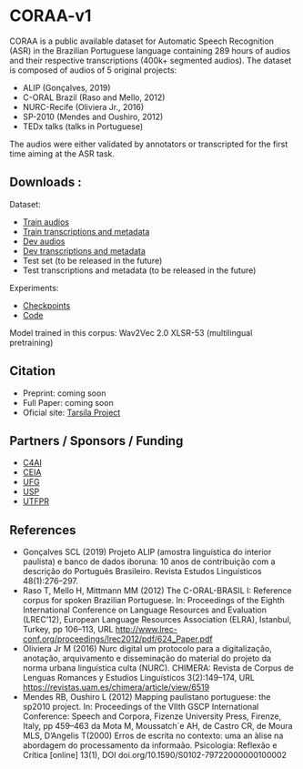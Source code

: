 # CORAA-v1

CORAA is a public available dataset for Automatic Speech Recognition (ASR) in the Brazilian Portuguese language containing 289 hours of audios and their respective transcriptions (400k+ segmented audios). The dataset is composed of audios of 5 original projects:

- ALIP (Gonçalves, 2019)
- C-ORAL Brazil (Raso and Mello, 2012)
- NURC-Recife (Oliviera Jr., 2016)
- SP-2010 (Mendes and Oushiro, 2012)
- TEDx talks (talks in Portuguese)

The audios were either validated by annotators or transcripted for the first time aiming at the ASR task.

## Downloads : 

Dataset:

- [Train audios](https://drive.google.com/file/d/144n95PykJVrL8aNvHSL5MTuxfzXYC6l7/view?usp=sharing)
- [Train transcriptions and metadata](https://drive.google.com/file/d/14hhOguM8xVBSjGXE8FK7h5uTAPt1yjmG/view?usp=sharing)
- [Dev audios](https://drive.google.com/file/d/1VKzBCnLjsEZ87xKFqqJUemsbjg70Qq_q/view?usp=sharing)
- [Dev transcriptions and metadata](https://drive.google.com/file/d/1tmE4nWJuqNC-yRLo5QhMXkTgB65J3EOY/view?usp=sharing)
- Test set (to be released in the future)
- Test transcriptions and metadata (to be released in the future)

Experiments:

- [Checkpoints ](https://drive.google.com/drive/folders/10JkbCzYypZtCz1nHY5rBoBM1r66P3p3j?usp=sharing)
- [Code](https://github.com/Edresson/Wav2Vec-Wrapper)

Model trained in this corpus: Wav2Vec 2.0 XLSR-53 (multilingual pretraining)

## Citation

- Preprint: coming soon
- Full Paper: coming soon
- Oficial site: [Tarsila Project](https://sites.google.com/view/tarsila-c4ai/)

## Partners / Sponsors / Funding

- [C4AI](https://c4ai.inova.usp.br/pt/home-2/)
- [CEIA](https://centrodeia.org/)
- [UFG](https://www.ufg.br/)
- [USP](https://www5.usp.br/)
- [UTFPR](http://www.utfpr.edu.br/)

## References

- Gonçalves SCL (2019) Projeto ALIP (amostra linguística do interior paulista) e banco de dados iboruna: 10 anos de contribuição com a descrição do Português Brasileiro. Revista Estudos Linguísticos 48(1):276–297.
- Raso T, Mello H, Mittmann MM (2012) The C-ORAL-BRASIL I: Reference corpus for spoken Brazilian Portuguese. In: Proceedings of the Eighth International Conference on Language Resources and Evaluation (LREC’12), European Language Resources Association (ELRA), Istanbul, Turkey, pp 106–113, URL http://www.lrec-conf.org/proceedings/lrec2012/pdf/624_Paper.pdf
- Oliviera Jr M (2016) Nurc digital um protocolo para a digitalização, anotação, arquivamento e disseminação do material do projeto da norma urbana linguística culta (NURC). CHIMERA: Revista de Corpus de Lenguas Romances y Estudios Linguísticos 3(2):149–174, URL https://revistas.uam.es/chimera/article/view/6519
- Mendes RB, Oushiro L (2012) Mapping paulistano portuguese: the sp2010 project. In: Proceedings of the VIIth GSCP International Conference:
Speech and Corpora, Fizenze University Press, Firenze, Italy, pp 459–463 da Mota M, Moussatch`e AH, de Castro CR, de Moura MLS, D’Angelis T(2000) Erros de escrita no contexto: uma an ́alise na abordagem do processamento da informaão. Psicologia: Reflexão e Crítica [online] 13(1), DOI doi.org/10.1590/S0102-79722000000100002
